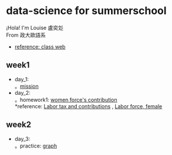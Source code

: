 # data-science for summerschool    
  
¡Hola! I'm Louise 盧奕彣  
From 政大歐語系  
  
* [reference: class web](https://www.peculab.org/)
## week1  
* day_1:  
。[mission](https://louiselu1011.github.io/data-science-summerschool/day%201/beginning.html)  
* day_2:  
。homework1: [women force's contribution](https://louiselu1011.github.io/data-science-summerschool/day2_homework1/data_combined.html)  
   *reference: [Labor tax and contributions](https://data.worldbank.org/indicator/IC.TAX.LABR.CP.ZS?view=chart)  , [Labor force, female](https://data.worldbank.org/indicator/SL.TLF.TOTL.FE.ZS?view=chart)
## week2  
* day_3:  
。practice: [graph](https://louiselu1011.github.io/data-science-summerschool/day3_visualization/graph-practice.html)
